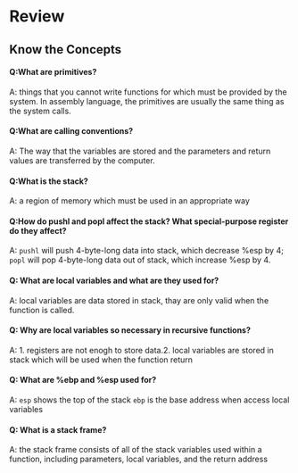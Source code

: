 # Review
## Know the Concepts
#### Q:What are primitives?

A:  things that you cannot write functions for which must be provided by the system. In assembly language, the primitives are usually the same thing as the system calls.

#### Q:What are calling conventions?
A: The way that the variables are stored and the parameters and return values are transferred by the computer.

#### Q:What is the stack?
A: a region of memory which must be used in an appropriate way

#### Q:How do pushl and popl affect the stack? What special-purpose register do they affect?
A: `pushl` will push 4-byte-long data into stack, which decrease %esp by 4;
`popl` will pop 4-byte-long data out of stack, which increase %esp by 4.

#### Q: What are local variables and what are they used for?
A: local variables are data stored in stack, thay are only valid when the function is called.

#### Q: Why are local variables so necessary in recursive functions?
A: 1. registers are not enogh to store data.2. local variables are stored in stack which will be used when the function return 

#### Q: What are %ebp and %esp used for?
A: `esp` shows the top of the stack
`ebp` is the base address when access local variables

#### Q: What is a stack frame?
A: the stack frame consists of all of the stack variables used within a function, including parameters, local variables, and the return address